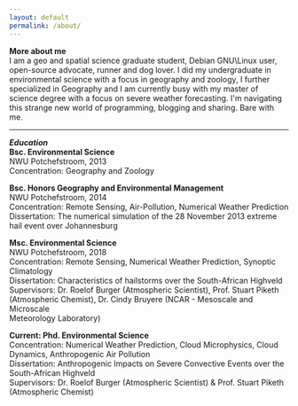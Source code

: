 ```yaml
---
layout: default
permalink: /about/
---
```


**More about me**  
I am a geo and spatial science graduate student, Debian GNU\Linux user,
open-source advocate, runner and dog lover. I did my undergraduate in
environmental science with a focus in geography and zoology, I further
specialized in Geography and I am currently busy with my master of science
degree with a focus on severe weather forecasting. I'm navigating this
strange new world of programming, blogging and sharing. Bare with me. 

______

***Education***  
**Bsc. Environmental Science**  
NWU Potchefstroom, 2013  
Concentration: Geography and Zoology  

**Bsc. Honors Geography and Environmental Management**  
NWU Potchefstroom, 2014  
Concentration: Remote Sensing, Air-Pollution, Numerical Weather Prediction  
Dissertation: The numerical simulation of the 28 November 2013 extreme hail event over Johannesburg  

**Msc. Environmental Science**  
NWU Potchefstroom, 2018  
Concentration: Remote Sensing, Numerical Weather Prediction, Synoptic Climatology  
Dissertation: Characteristics of hailstorms over the South-African Highveld  
Supervisors: Dr. Roelof Burger (Atmospheric Scientist), Prof. Stuart Piketh  
(Atmospheric Chemist), Dr. Cindy Bruyere (NCAR - Mesoscale and Microscale  
Meteorology Laboratory)  

**Current: Phd. Environmental Science**  
Concentration: Numerical Weather Prediction, Cloud Microphysics, Cloud Dynamics, Anthropogenic Air Pollution  
Dissertation: Anthropogenic Impacts on Severe Convective Events over the South-African Highveld  
Supervisors: Dr. Roelof Burger (Atmospheric Scientist) & Prof. Stuart Piketh  
(Atmospheric Chemist)  
